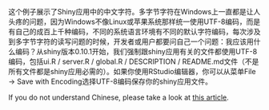 这个例子展示了Shiny应用中的中文字符。多字节字符在Windows上一直都是让人头疼的问题，因为Windows不像Linux或苹果系统那样统一使用UTF-8编码，而是有自己的成百上千种编码，不同的系统语言环境有不同的默认字符编码，每次涉及到多字节字符的读写问题的时候，开发者或用户都要问自己一个问题：我应该用什么编码？从shiny版本0.10.1开始，我们强制跟shiny应用有关的文件都使用UTF-8编码，包括ui.R / server.R / global.R / DESCRIPTION / README.md文件（不是所有文件都是shiny应用必需的）。如果你使用RStudio编辑器，你可以从菜单File -> Save with Encoding选择UTF-8编码保存你的shiny应用文件。

If you do not understand Chinese, please take a look at [this article](http://shiny.rstudio.com/articles/unicode.html).
